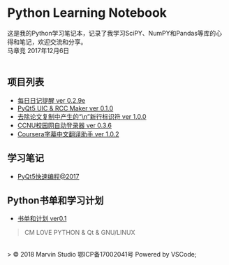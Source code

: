 # Python Learning Notebook 
这是我的Python学习笔记本，记录了我学习SciPY、NumPY和Pandas等库的心得和笔记，欢迎交流和分享。
<br>
马章竞
2017年12月6日
<br>
<br>
## 项目列表
- [每日日记提醒 ver 0.2.9e](/Project_EveryDayNotice)
- [PyQt5 UIC & RCC Maker ver 0.1.0](/Project_PyQt5_RCC_UIC_Maker)
- [去除论文复制中产生的“\\n”新行标识符 ver 1.0.0](/Project_RmoveNewlines)
- [CCNU校园网自动登录器 ver 0.3.6](/Project_CCNULogin)
- [Coursera字幕中文翻译助手 ver 1.0.2](/Project_CourseraTrans)

## 学习笔记
- [PyQt5快速编程@2017](/Project_PyQt5NoteBook)

## Python书单和学习计划
- [书单和计划 ver0.1](/book)

> CM LOVE PYTHON & Qt & GNU/LINUX
<br>
> © 2018 Marvin Studio 鄂ICP备17002041号 Powered by VSCode;